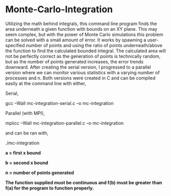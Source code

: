 # Monte-Carlo-Integration
Utilizing the math behind integrals, this command line program finds the area underneath a given function with bounds on an XY plane. This may seem complex, but with the power of Monte Carlo simulations this problem can be solved with a small amount of error. It works by spawning a user-specified number of points and using the ratio of points underneath/above the function to find the calculated bounded integral. The calculated area will not be perfectly correct as the generation of points is technically random, but as the number of points generated increases, the error trends downward. After creating the serial version, I progressed to a parallel version where we can monitor various statistics with a varying number of processes and n. Both versions were created in C and can be compiled easily at the command line with either,

Serial,

gcc –Wall mc-integration-serial.c –o mc-integration

Parallel (with MPI),

mpiicc –Wall mc-integration-parallel.c –o mc-integration


and can be ran with,

./mc-integration <a> <b> <n>

a = first x bound

b = second x bound

n = number of points generated

**The function supplied must be continuous and f(b) must be greater than f(a) for the program to function properly.**
